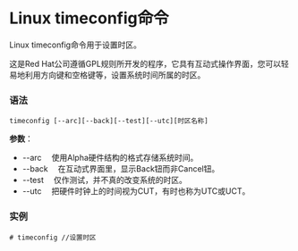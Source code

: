 
# Linux timeconfig命令



Linux timeconfig命令用于设置时区。

这是Red Hat公司遵循GPL规则所开发的程序，它具有互动式操作界面，您可以轻易地利用方向键和空格键等，设置系统时间所属的时区。

### 语法

```
timeconfig [--arc][--back][--test][--utc][时区名称]
```

**参数**：

*   --arc 　使用Alpha硬件结构的格式存储系统时间。
*   --back 　在互动式界面里，显示Back钮而非Cancel钮。
*   --test 　仅作测试，并不真的改变系统的时区。
*   --utc 　把硬件时钟上的时间视为CUT，有时也称为UTC或UCT。

### 实例

```
# timeconfig //设置时区

```



